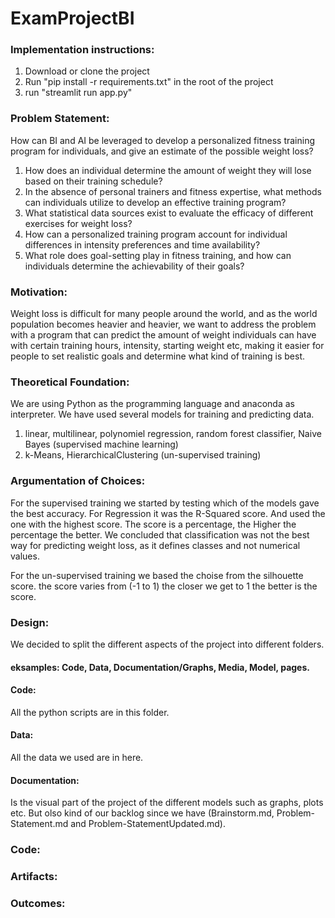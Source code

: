 # ExamProjectBI

### Implementation instructions:
1. Download or clone the project
2. Run "pip install -r requirements.txt" in the root of the project
3. run "streamlit run app.py"

### Problem Statement:
 How can BI and AI be leveraged to develop a personalized fitness training program for individuals, 
 and give an estimate of the possible weight loss?
1. How does an individual determine the amount of weight they will lose based on their training schedule?
2. In the absence of personal trainers and fitness expertise, 
what methods can individuals utilize to develop an effective training program?
3. What statistical data sources exist to evaluate the efficacy of different exercises for weight loss?
4. How can a personalized training program account for individual differences in intensity preferences and time availability?
5. What role does goal-setting play in fitness training, and how can individuals determine the achievability of their goals?

### Motivation:
Weight loss is difficult for many people around the world, and as the world population becomes heavier and heavier, 
we want to address the problem with a program that can predict the amount of weight individuals can have with certain training hours, 
intensity, starting weight etc, making it easier for people to set realistic goals and determine what kind of training is best.

### Theoretical Foundation:
We are using Python as the programming language and anaconda as interpreter.
We have used several models for training and predicting data.
1. linear, multilinear, polynomiel regression, random forest classifier, Naive Bayes (supervised machine learning)
2. k-Means, HierarchicalClustering (un-supervised training)

### Argumentation of Choices:
For the supervised training we started by testing which of the models gave the best accuracy. For Regression it was the R-Squared score.
And used the one with the highest score. The score is a percentage, the Higher the percentage the better.
We concluded that classification was not the best way for predicting weight loss, as it defines classes and not numerical values.

For the un-supervised training we based the choise from the silhouette score.
the score varies from (-1 to 1) the closer we get to 1 the better is the score.
### Design:
We decided to split the different aspects of the project into different folders. 
#### eksamples: Code, Data, Documentation/Graphs, Media, Model, pages.
#### Code:
All the python scripts are in this folder.
#### Data:
All the data we used are in here.
#### Documentation:
Is the visual part of the project of the different models such as graphs, plots etc.
But olso kind of our backlog since we have (Brainstorm.md, Problem-Statement.md and Problem-StatementUpdated.md).
### Code:

### Artifacts:

### Outcomes:

